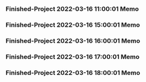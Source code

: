 ### Finished-Project 2022-03-16 11:00:01 Memo
### Finished-Project 2022-03-16 15:00:01 Memo
### Finished-Project 2022-03-16 16:00:01 Memo
### Finished-Project 2022-03-16 17:00:01 Memo
### Finished-Project 2022-03-16 18:00:01 Memo
